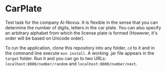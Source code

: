 # CarPlate
Test task for the company Ai-Novus. It is flexible in the sense that you can determine the number of digits, letters in the car plate. You can also specify an arbitrary alphabet from which the license plate is formed (However, it's order will be based on Unicode order).

To run the application, clone this repository into any folder, ```cd``` to it and in the command line execute ```mvn install```. A working .jar file appears in the ```target``` folder. Run it and you can go to two URLs: ```localhost:8080/number/random``` and ```localhost:8080/number/next```.
